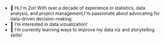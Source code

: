 - 👋 Hi,I'm Zoi! With over a decade of experience in statistics, data analysis, and project management,I'm passionate about advocating for data-driven decision-making.
- 👀 I’m interested in data vizualization!  
- 🌱 I’m currently learning ways to improve my data viz and storytelling skills! 


<!---
ZoiDiama/ZoiDiama is a ✨ special ✨ repository because its `README.md` (this file) appears on your GitHub profile.
You can click the Preview link to take a look at your changes.
--->
